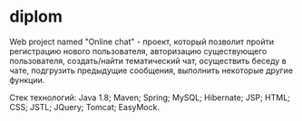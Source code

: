 # diplom
Web project named "Online chat" - проект, который позволит пройти регистрацию нового пользователя, авторизацию существующего пользователя, создать/найти тематический чат, осуществить беседу в чате, подгрузить предыдущие сообщения, выполнить некоторые другие функции.

Стек технологий: Java 1.8; Maven; Spring; MySQL; Hibernate; JSP; HTML; CSS; JSTL; JQuery; Tomcat; EasyMock.
